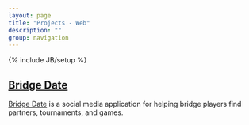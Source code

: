 ```yaml
---
layout: page
title: "Projects - Web"
description: ""
group: navigation
---
```

{% include JB/setup %}

<h2><a href="http://bridgedate.herokuapp.com/">Bridge Date</a></h2>
<p><a href="http://bridgedate.herokuapp.com/">Bridge Date</a> is a social media application for helping bridge players find partners, tournaments, and games.</p>